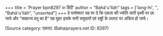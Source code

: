 +++
title = 'Prayer bpn8297 in हिंदी'
author = "Bahá'u'lláh"
tags = ['lang-hi', '', "Bahá'u'lláh", "unsorted"]
+++
हे परमेश्वर! यह वर दे कि एकता की ज्योति सारी पृथ्वी पर छा जाये और ”साम्राज्य प्रभु का है“ यह मुहर इसके सभी समुदायों एवं राष्ट्रों के ललाट पर अंकित हो जाये।

(Source category: एकता)
(Bahaiprayers.net ID: 8297)
